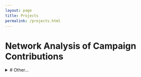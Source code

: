 ```yaml
---
layout: page
title: Projects
permalink: /projects.html
---
```


# Network Analysis of Campaign Contributions

<details><summary>
# Other...</summary>
<p>
    ```python
    import pandas as pd 
    import numpy as np
    import matplotlib.pyplot as plt
    import powerlaw as pl
    ```

    Get the all candidates file for 2019/2020 and put it in a dataframe.


    ```python
    column_indexes = np.linspace(start=0, stop=29, num=30, dtype=int)
    column_indexes = np.delete(column_indexes, [27])
    ```


    ```python
    column_indexes
    ```




        array([ 0,  1,  2,  3,  4,  5,  6,  7,  8,  9, 10, 11, 12, 13, 14, 15, 16,
            17, 18, 19, 20, 21, 22, 23, 24, 25, 26, 28, 29])




    ```python
    data = pd.read_csv("https://www.fec.gov/files/bulk-downloads/2020/weball20.zip", delimiter="|", usecols=column_indexes)
    column_names = ["candidate_id", "candidate_name", "incumbant_challenger", "party_code", "party_affiliation",
                "total_receipts", "transfers_to_cand", "total_disb", "transfers_from", "beginning_cash",
                "ending_cash", "contributions_from_candidate", "loans_from_candidate", "other_loans", "cand_loan_repay",
                "other_loan_repay", "debts_owed", "total_indiv_contributions", "candidate_state", "candidate_district",
                "special_election", "primary_election", "runoff_election", "general_election", "gen_election_perc",
                "contributions_from_other_political_committees", "contributions_from_party_committees",
                "refunds_to_indiv", "refunds_to_committees"]
    data.columns = column_names
    data.head()
    ```




    <div>
    <style scoped>
        .dataframe tbody tr th:only-of-type {
            vertical-align: middle;
        }

        .dataframe tbody tr th {
            vertical-align: top;
        }

        .dataframe thead th {
            text-align: right;
        }
    </style>
    <table border="1" class="dataframe">
    <thead>
        <tr style="text-align: right;">
        <th></th>
        <th>candidate_id</th>
        <th>candidate_name</th>
        <th>incumbant_challenger</th>
        <th>party_code</th>
        <th>party_affiliation</th>
        <th>total_receipts</th>
        <th>transfers_to_cand</th>
        <th>total_disb</th>
        <th>transfers_from</th>
        <th>beginning_cash</th>
        <th>...</th>
        <th>candidate_district</th>
        <th>special_election</th>
        <th>primary_election</th>
        <th>runoff_election</th>
        <th>general_election</th>
        <th>gen_election_perc</th>
        <th>contributions_from_other_political_committees</th>
        <th>contributions_from_party_committees</th>
        <th>refunds_to_indiv</th>
        <th>refunds_to_committees</th>
        </tr>
    </thead>
    <tbody>
        <tr>
        <th>0</th>
        <td>H6AK00045</td>
        <td>YOUNG, DONALD E</td>
        <td>I</td>
        <td>2</td>
        <td>REP</td>
        <td>186229.32</td>
        <td>71528.54</td>
        <td>48528.63</td>
        <td>0.00</td>
        <td>116720.12</td>
        <td>...</td>
        <td>0</td>
        <td>NaN</td>
        <td>NaN</td>
        <td>NaN</td>
        <td>NaN</td>
        <td>NaN</td>
        <td>58500.0</td>
        <td>0.0</td>
        <td>0.0</td>
        <td>0.0</td>
        </tr>
        <tr>
        <th>1</th>
        <td>H8AK01031</td>
        <td>NELSON, THOMAS JOHN</td>
        <td>C</td>
        <td>2</td>
        <td>REP</td>
        <td>0.00</td>
        <td>0.00</td>
        <td>466.51</td>
        <td>0.00</td>
        <td>466.51</td>
        <td>...</td>
        <td>0</td>
        <td>NaN</td>
        <td>NaN</td>
        <td>NaN</td>
        <td>NaN</td>
        <td>NaN</td>
        <td>0.0</td>
        <td>0.0</td>
        <td>0.0</td>
        <td>0.0</td>
        </tr>
        <tr>
        <th>2</th>
        <td>H8AK00140</td>
        <td>GALVIN, ALYSE</td>
        <td>C</td>
        <td>3</td>
        <td>IND</td>
        <td>30376.65</td>
        <td>0.00</td>
        <td>9095.03</td>
        <td>0.00</td>
        <td>6245.09</td>
        <td>...</td>
        <td>0</td>
        <td>NaN</td>
        <td>NaN</td>
        <td>NaN</td>
        <td>NaN</td>
        <td>NaN</td>
        <td>0.0</td>
        <td>0.0</td>
        <td>0.0</td>
        <td>0.0</td>
        </tr>
        <tr>
        <th>3</th>
        <td>H0AL01055</td>
        <td>CARL, JERRY LEE, JR</td>
        <td>O</td>
        <td>2</td>
        <td>REP</td>
        <td>387592.00</td>
        <td>0.00</td>
        <td>7528.45</td>
        <td>0.00</td>
        <td>0.00</td>
        <td>...</td>
        <td>1</td>
        <td>NaN</td>
        <td>NaN</td>
        <td>NaN</td>
        <td>NaN</td>
        <td>NaN</td>
        <td>2700.0</td>
        <td>0.0</td>
        <td>0.0</td>
        <td>0.0</td>
        </tr>
        <tr>
        <th>4</th>
        <td>H4AL01123</td>
        <td>BYRNE, BRADLEY ROBERTS</td>
        <td>I</td>
        <td>2</td>
        <td>REP</td>
        <td>544643.34</td>
        <td>19259.14</td>
        <td>1619368.36</td>
        <td>1504815.73</td>
        <td>1074725.02</td>
        <td>...</td>
        <td>1</td>
        <td>NaN</td>
        <td>NaN</td>
        <td>NaN</td>
        <td>NaN</td>
        <td>NaN</td>
        <td>464813.2</td>
        <td>0.0</td>
        <td>0.0</td>
        <td>2500.0</td>
        </tr>
    </tbody>
    </table>
    <p>5 rows × 29 columns</p>
    </div>



    ## EDA

    ### Basic Info


    ```python
    data.info()
    ```

        <class 'pandas.core.frame.DataFrame'>
        RangeIndex: 2166 entries, 0 to 2165
        Data columns (total 29 columns):
        candidate_id                                     2166 non-null object
        candidate_name                                   2166 non-null object
        incumbant_challenger                             2102 non-null object
        party_code                                       2166 non-null int64
        party_affiliation                                2165 non-null object
        total_receipts                                   2166 non-null float64
        transfers_to_cand                                2166 non-null float64
        total_disb                                       2166 non-null float64
        transfers_from                                   2166 non-null float64
        beginning_cash                                   2166 non-null float64
        ending_cash                                      2166 non-null float64
        contributions_from_candidate                     2166 non-null float64
        loans_from_candidate                             2166 non-null float64
        other_loans                                      2166 non-null float64
        cand_loan_repay                                  2166 non-null float64
        other_loan_repay                                 2166 non-null float64
        debts_owed                                       2166 non-null float64
        total_indiv_contributions                        2166 non-null float64
        candidate_state                                  2166 non-null object
        candidate_district                               2166 non-null int64
        special_election                                 0 non-null float64
        primary_election                                 0 non-null float64
        runoff_election                                  0 non-null float64
        general_election                                 0 non-null float64
        gen_election_perc                                0 non-null float64
        contributions_from_other_political_committees    2166 non-null float64
        contributions_from_party_committees              2166 non-null float64
        refunds_to_indiv                                 2166 non-null float64
        refunds_to_committees                            2166 non-null float64
        dtypes: float64(22), int64(2), object(5)
        memory usage: 490.8+ KB


    The columns "special_election", "primary_election", "runoff_election", "general_election", and "gen_election_perc" can be deleted because they do not contain any non-null values.


    ```python
    data = data.drop(labels=["special_election", "primary_election", "runoff_election", "general_election", "gen_election_perc"],
                    axis=1)
    data.info()
    ```

        <class 'pandas.core.frame.DataFrame'>
        RangeIndex: 2166 entries, 0 to 2165
        Data columns (total 24 columns):
        candidate_id                                     2166 non-null object
        candidate_name                                   2166 non-null object
        incumbant_challenger                             2102 non-null object
        party_code                                       2166 non-null int64
        party_affiliation                                2165 non-null object
        total_receipts                                   2166 non-null float64
        transfers_to_cand                                2166 non-null float64
        total_disb                                       2166 non-null float64
        transfers_from                                   2166 non-null float64
        beginning_cash                                   2166 non-null float64
        ending_cash                                      2166 non-null float64
        contributions_from_candidate                     2166 non-null float64
        loans_from_candidate                             2166 non-null float64
        other_loans                                      2166 non-null float64
        cand_loan_repay                                  2166 non-null float64
        other_loan_repay                                 2166 non-null float64
        debts_owed                                       2166 non-null float64
        total_indiv_contributions                        2166 non-null float64
        candidate_state                                  2166 non-null object
        candidate_district                               2166 non-null int64
        contributions_from_other_political_committees    2166 non-null float64
        contributions_from_party_committees              2166 non-null float64
        refunds_to_indiv                                 2166 non-null float64
        refunds_to_committees                            2166 non-null float64
        dtypes: float64(17), int64(2), object(5)
        memory usage: 406.2+ KB



    ```python
    data.describe()
    ```




    <div>
    <style scoped>
        .dataframe tbody tr th:only-of-type {
            vertical-align: middle;
        }

        .dataframe tbody tr th {
            vertical-align: top;
        }

        .dataframe thead th {
            text-align: right;
        }
    </style>
    <table border="1" class="dataframe">
    <thead>
        <tr style="text-align: right;">
        <th></th>
        <th>party_code</th>
        <th>total_receipts</th>
        <th>transfers_to_cand</th>
        <th>total_disb</th>
        <th>transfers_from</th>
        <th>beginning_cash</th>
        <th>ending_cash</th>
        <th>contributions_from_candidate</th>
        <th>loans_from_candidate</th>
        <th>other_loans</th>
        <th>cand_loan_repay</th>
        <th>other_loan_repay</th>
        <th>debts_owed</th>
        <th>total_indiv_contributions</th>
        <th>candidate_district</th>
        <th>contributions_from_other_political_committees</th>
        <th>contributions_from_party_committees</th>
        <th>refunds_to_indiv</th>
        <th>refunds_to_committees</th>
        </tr>
    </thead>
    <tbody>
        <tr>
        <th>count</th>
        <td>2164.000000</td>
        <td>2.164000e+03</td>
        <td>2.164000e+03</td>
        <td>2.164000e+03</td>
        <td>2.164000e+03</td>
        <td>2.164000e+03</td>
        <td>2.164000e+03</td>
        <td>2164.000000</td>
        <td>2.164000e+03</td>
        <td>2164.000000</td>
        <td>2164.000000</td>
        <td>2164.000000</td>
        <td>2.164000e+03</td>
        <td>2.164000e+03</td>
        <td>2164.000000</td>
        <td>2164.000000</td>
        <td>2164.000000</td>
        <td>2.164000e+03</td>
        <td>2164.000000</td>
        </tr>
        <tr>
        <th>mean</th>
        <td>1.595656</td>
        <td>1.633161e+05</td>
        <td>3.521963e+04</td>
        <td>7.922373e+04</td>
        <td>1.723647e+04</td>
        <td>2.718607e+05</td>
        <td>3.559541e+05</td>
        <td>723.769644</td>
        <td>1.236781e+04</td>
        <td>104.345148</td>
        <td>1008.671567</td>
        <td>28.992380</td>
        <td>8.481910e+04</td>
        <td>8.705646e+04</td>
        <td>8.328558</td>
        <td>24063.974875</td>
        <td>25.768521</td>
        <td>1.621854e+03</td>
        <td>165.725037</td>
        </tr>
        <tr>
        <th>std</th>
        <td>0.610131</td>
        <td>1.113348e+06</td>
        <td>5.858324e+05</td>
        <td>4.788907e+05</td>
        <td>3.332413e+05</td>
        <td>9.699501e+05</td>
        <td>1.397306e+06</td>
        <td>9315.156410</td>
        <td>3.559533e+05</td>
        <td>4332.556855</td>
        <td>11178.293660</td>
        <td>840.878511</td>
        <td>6.387014e+05</td>
        <td>6.236569e+05</td>
        <td>10.734113</td>
        <td>66236.356204</td>
        <td>327.953980</td>
        <td>2.385406e+04</td>
        <td>2152.631797</td>
        </tr>
        <tr>
        <th>min</th>
        <td>1.000000</td>
        <td>-9.000000e+02</td>
        <td>0.000000e+00</td>
        <td>-2.105481e+04</td>
        <td>0.000000e+00</td>
        <td>-4.170781e+04</td>
        <td>-4.187281e+04</td>
        <td>0.000000</td>
        <td>0.000000e+00</td>
        <td>0.000000</td>
        <td>0.000000</td>
        <td>0.000000</td>
        <td>-6.000000e+00</td>
        <td>-9.000000e+02</td>
        <td>0.000000</td>
        <td>0.000000</td>
        <td>0.000000</td>
        <td>-4.150600e+04</td>
        <td>-3000.000000</td>
        </tr>
        <tr>
        <th>25%</th>
        <td>1.000000</td>
        <td>0.000000e+00</td>
        <td>0.000000e+00</td>
        <td>0.000000e+00</td>
        <td>0.000000e+00</td>
        <td>7.002000e+01</td>
        <td>6.349750e+01</td>
        <td>0.000000</td>
        <td>0.000000e+00</td>
        <td>0.000000</td>
        <td>0.000000</td>
        <td>0.000000</td>
        <td>0.000000e+00</td>
        <td>0.000000e+00</td>
        <td>1.000000</td>
        <td>0.000000</td>
        <td>0.000000</td>
        <td>0.000000e+00</td>
        <td>0.000000</td>
        </tr>
        <tr>
        <th>50%</th>
        <td>2.000000</td>
        <td>3.000000e+02</td>
        <td>0.000000e+00</td>
        <td>2.095935e+03</td>
        <td>0.000000e+00</td>
        <td>4.972250e+03</td>
        <td>4.983180e+03</td>
        <td>0.000000</td>
        <td>0.000000e+00</td>
        <td>0.000000</td>
        <td>0.000000</td>
        <td>0.000000</td>
        <td>0.000000e+00</td>
        <td>0.000000e+00</td>
        <td>4.000000</td>
        <td>0.000000</td>
        <td>0.000000</td>
        <td>0.000000e+00</td>
        <td>0.000000</td>
        </tr>
        <tr>
        <th>75%</th>
        <td>2.000000</td>
        <td>6.505836e+04</td>
        <td>0.000000e+00</td>
        <td>4.840190e+04</td>
        <td>0.000000e+00</td>
        <td>1.033310e+05</td>
        <td>2.055099e+05</td>
        <td>0.000000</td>
        <td>0.000000e+00</td>
        <td>0.000000</td>
        <td>0.000000</td>
        <td>0.000000</td>
        <td>2.634605e+04</td>
        <td>1.757931e+04</td>
        <td>11.000000</td>
        <td>3500.000000</td>
        <td>0.000000</td>
        <td>0.000000e+00</td>
        <td>0.000000</td>
        </tr>
        <tr>
        <th>max</th>
        <td>3.000000</td>
        <td>3.030418e+07</td>
        <td>2.213395e+07</td>
        <td>1.080049e+07</td>
        <td>1.041500e+07</td>
        <td>1.929290e+07</td>
        <td>4.076219e+07</td>
        <td>250000.000000</td>
        <td>1.170000e+07</td>
        <td>200000.000000</td>
        <td>250000.000000</td>
        <td>37154.820000</td>
        <td>1.744325e+07</td>
        <td>1.818630e+07</td>
        <td>53.000000</td>
        <td>694283.000000</td>
        <td>6250.000000</td>
        <td>1.047184e+06</td>
        <td>62300.000000</td>
        </tr>
    </tbody>
    </table>
    </div>



    ### Total Receipts


    ```python
    plt.figure(1, figsize=(5, 5))
    plt.subplot(111)
    plt.hist(data.total_receipts, bins=50)
    plt.show()
    ```


    ```python
    fit = pl.Fit(data.total_receipts)
    fit.distribution_compare("power_law", "lognormal")
    ```

        Values less than or equal to 0 in data. Throwing out 0 or negative values
        Calculating best minimal value for power law fit
        /anaconda/lib/python3.6/site-packages/powerlaw.py:700: RuntimeWarning: invalid value encountered in true_divide
        (Theoretical_CDF * (1 - Theoretical_CDF))
        /anaconda/lib/python3.6/site-packages/powerlaw.py:700: RuntimeWarning: invalid value encountered in true_divide
        (Theoretical_CDF * (1 - Theoretical_CDF))





        (0.003935971724256859, 0.8402119727346593)




    ```python
    fit.alpha
    ```




        2.1011486627719043




    ```python
    fit.plot_pdf()
    ```




        <matplotlib.axes._subplots.AxesSubplot at 0x102866a6d8>




    ```python
    fit.plot_cdf()
    ```




        <matplotlib.axes._subplots.AxesSubplot at 0x101eec8ef0>




    ![png](All_Candidates_Data_Analysis_files/All_Candidates_Data_Analysis_16_1.png)



    ```python
    fig = fit.plot_ccdf()
    fit.power_law.plot_ccdf(ax=fig)
    ```




        <matplotlib.axes._subplots.AxesSubplot at 0x101fb585f8>




    ![png](All_Candidates_Data_Analysis_files/All_Candidates_Data_Analysis_17_1.png)



    ```python
    plt.hist(data.party_code)
    ```

</p>
</details>

